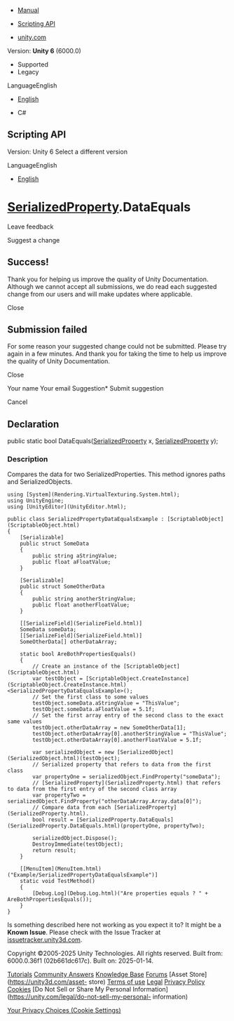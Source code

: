 [ ]()

  * [Manual](../Manual/index.html)
  * [Scripting API](../ScriptReference/index.html)

  * [unity.com](https://unity.com/)

Version: **Unity 6** (6000.0)

  * Supported
  * Legacy

LanguageEnglish

  * [English]()

  * C#

[ ](https://docs.unity3d.com)

## Scripting API

Version: Unity 6 Select a different version

LanguageEnglish

  * [English]()

#  [SerializedProperty](SerializedProperty.html).DataEquals

Leave feedback

Suggest a change

## Success!

Thank you for helping us improve the quality of Unity Documentation. Although
we cannot accept all submissions, we do read each suggested change from our
users and will make updates where applicable.

Close

## Submission failed

For some reason your suggested change could not be submitted. Please <a>try
again</a> in a few minutes. And thank you for taking the time to help us
improve the quality of Unity Documentation.

Close

Your name Your email Suggestion* Submit suggestion

Cancel

[ ]()

## Declaration

public static bool DataEquals([SerializedProperty](SerializedProperty.html) x,
[SerializedProperty](SerializedProperty.html) y);

### Description

Compares the data for two SerializedProperties. This method ignores paths and
SerializedObjects.

    
    
    using [System](Rendering.VirtualTexturing.System.html);
    using UnityEngine;
    using [UnityEditor](UnityEditor.html);  
      
    public class SerializedPropertyDataEqualsExample : [ScriptableObject](ScriptableObject.html)
    {
        [Serializable]
        public struct SomeData
        {
            public string aStringValue;
            public float aFloatValue;
        }  
      
        [Serializable]
        public struct SomeOtherData
        {
            public string anotherStringValue;
            public float anotherFloatValue;
        }  
      
        [[SerializeField](SerializeField.html)]
        SomeData someData;
        [[SerializeField](SerializeField.html)]
        SomeOtherData[] otherDataArray;  
      
        static bool AreBothPropertiesEquals()
        {
            // Create an instance of the [ScriptableObject](ScriptableObject.html)
            var testObject = [ScriptableObject.CreateInstance](ScriptableObject.CreateInstance.html)<SerializedPropertyDataEqualsExample>();
            // Set the first class to some values
            testObject.someData.aStringValue = "ThisValue";
            testObject.someData.aFloatValue = 5.1f;
            // Set the first array entry of the second class to the exact same values
            testObject.otherDataArray = new SomeOtherData[1];
            testObject.otherDataArray[0].anotherStringValue = "ThisValue";
            testObject.otherDataArray[0].anotherFloatValue = 5.1f;  
      
            var serializedObject = new [SerializedObject](SerializedObject.html)(testObject);
            // Serialized property that refers to data from the first class
            var propertyOne = serializedObject.FindProperty("someData");
            // [SerializedProperty](SerializedProperty.html) that refers to data from the first entry of the second class array
            var propertyTwo = serializedObject.FindProperty("otherDataArray.Array.data[0]");
            // Compare data from each [SerializedProperty](SerializedProperty.html).
            bool result = [SerializedProperty.DataEquals](SerializedProperty.DataEquals.html)(propertyOne, propertyTwo);  
      
            serializedObject.Dispose();
            DestroyImmediate(testObject);
            return result;
        }  
      
        [[MenuItem](MenuItem.html)("Example/SerializedPropertyDataEqualsExample")]
        static void TestMethod()
        {
            [Debug.Log](Debug.Log.html)("Are properties equals ? " + AreBothPropertiesEquals());
        }
    }
    

Is something described here not working as you expect it to? It might be a
**Known Issue**. Please check with the Issue Tracker at
[issuetracker.unity3d.com](https://issuetracker.unity3d.com).

Copyright ©2005-2025 Unity Technologies. All rights reserved. Built from:
6000.0.36f1 (02b661dc617c). Built on: 2025-01-14.

[Tutorials](https://unity3d.com/learn) [Community
Answers](https://answers.unity3d.com) [Knowledge
Base](https://support.unity3d.com/hc/en-us)
[Forums](https://forum.unity3d.com) [Asset Store](https://unity3d.com/asset-
store) [Terms of use](https://docs.unity3d.com/Manual/TermsOfUse.html)
[Legal](https://unity.com/legal) [Privacy
Policy](https://unity.com/legal/privacy-policy)
[Cookies](https://unity.com/legal/cookie-policy) [Do Not Sell or Share My
Personal Information](https://unity.com/legal/do-not-sell-my-personal-
information)

[Your Privacy Choices (Cookie Settings)](javascript:void\(0\);)

